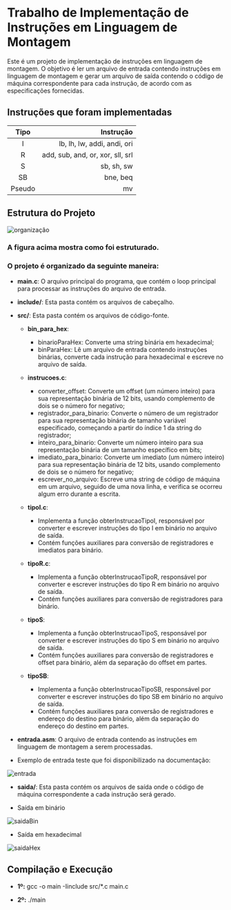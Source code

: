 # Trabalho de Implementação de Instruções em Linguagem de Montagem

Este é um projeto de implementação de instruções em linguagem de montagem. O objetivo é ler um arquivo de entrada contendo instruções em linguagem de montagem e gerar um arquivo de saída contendo o código de máquina correspondente para cada instrução, de acordo com as especificações fornecidas.

## Instruções que foram implementadas
Tipo | Instrução | 
:---: | ---:
I | lb, lh, lw, addi, andi, ori | 
R | add, sub, and, or, xor, sll, srl |
S | sb, sh, sw |
SB | bne, beq |
Pseudo | mv |

## Estrutura do Projeto

![organização](https://github.com/CoderAugusto/TP01_OC/assets/137956951/8046bd8f-9819-483a-8f72-fe33f8a592f9)

### A figura acima mostra como foi estruturado.

### O projeto é organizado da seguinte maneira:

- **main.c**: O arquivo principal do programa, que contém o loop principal para processar as instruções do arquivo de entrada.
- **include/**: Esta pasta contém os arquivos de cabeçalho.
- **src/**: Esta pasta contém os arquivos de código-fonte.
  - **bin_para_hex**:
      * binarioParaHex: Converte uma string binária em hexadecimal;
      * binParaHex: Lê um arquivo de entrada contendo instruções binárias, converte cada instrução para hexadecimal e escreve no arquivo de saída.
      
  - **instrucoes.c**:
      * converter_offset: Converte um offset (um número inteiro) para sua representação binária de 12 bits, usando complemento de dois se o número for negativo;
      * registrador_para_binario: Converte o número de um registrador para sua representação binária de tamanho variável especificado, começando a partir do índice 1 da string do registrador;
      * inteiro_para_binario: Converte um número inteiro para sua representação binária de um tamanho específico em bits;
      * imediato_para_binario: Converte um imediato (um número inteiro) para sua representação binária de 12 bits, usando complemento de dois se o número for negativo;
      * escrever_no_arquivo: Escreve uma string de código de máquina em um arquivo, seguido de uma nova linha, e verifica se ocorreu algum erro durante a escrita.

  - **tipoI.c**:
      * Implementa a função obterInstrucaoTipoI, responsável por converter e escrever instruções do tipo I em binário no arquivo de saída.
      * Contém funções auxiliares para conversão de registradores e imediatos para binário.
  
  - **tipoR.c**:
      * Implementa a função obterInstrucaoTipoR, responsável por converter e escrever instruções do tipo R em binário no arquivo de saída.
      * Contém funções auxiliares para conversão de registradores para binário.
  
  - **tipoS**:
      * Implementa a função obterInstrucaoTipoS, responsável por converter e escrever instruções do tipo S em binário no arquivo de saída.
      * Contém funções auxiliares para conversão de registradores e offset para binário, além da separação do offset em partes.
  
  - **tipoSB**:
      * Implementa a função obterInstrucaoTipoSB, responsável por converter e escrever instruções do tipo SB em binário no arquivo de saída.
      * Contém funções auxiliares para conversão de registradores e endereço do destino para binário, além da separação do endereço do destino em partes.
  
- **entrada.asm**: O arquivo de entrada contendo as instruções em linguagem de montagem a serem processadas.

- Exemplo de entrada teste que foi disponibilizado na documentação:

![entrada](https://github.com/CoderAugusto/TP01_OC/assets/137956951/287af2f8-2a97-433d-92ec-526da234f6c5)

- **saida/**: Esta pasta contém os arquivos de saída onde o código de máquina correspondente a cada instrução será gerado.

- Saída em binário

  
![saidaBin](https://github.com/CoderAugusto/TP01_OC/assets/137956951/aaa9320c-a7ee-4820-aa9d-ad6a33c49915)


- Saída em hexadecimal


![saidaHex](https://github.com/CoderAugusto/TP01_OC/assets/137956951/e411c96a-4547-4887-9fe4-46ebec1cb68c)

  
## Compilação e Execução
- **1º:** gcc -o main -Iinclude src/*.c main.c

- **2º:** ./main
